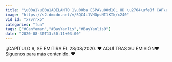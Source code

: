 ```yaml
---
title: "\u00a1\u00a1ADELANTO 1\u00ba ESPA\u00d1OL HD \u2764\ufe0f CAP\u00cdTULO 9 SE\u00d1OR EQUIVOCADO BAY YANLIS \u2764\ufe0f CAN YAMAN!! \u2764\ufe0f"
image: "https://s2.dmcdn.net/v/SQC4i1VHOpsNI1KIk/x240"
vid_id: "x7vrrxo"
categories: "fun"
tags: ["#CanYaman","#BayYanlis","#BayYanlis9"]
date: "2020-08-30T13:50:11+03:00"
---
```

¡¡CAPÍTULO 9, SE EMITIRÁ EL 28/08/2020. ❤️ AQUÍ TRAS SU EMISIÓN❤️  <br>Síguenos para más contenido. ❤️
